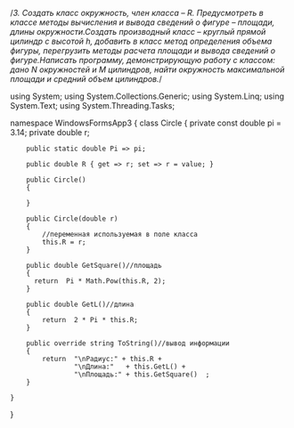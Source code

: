 /*3. Создать класс окружность, член класса – R. Предусмотреть в классе методы вычисления и вывода
сведений о фигуре – площади, длины окружности.Создать производный класс – круглый прямой
цилиндр с высотой h, добавить в класс метод определения объема фигуры, перегрузить методы
расчета площади и вывода сведений о фигуре.Написать программу, демонстрирующую работу с
классом: дано N окружностей и M цилиндров, найти окружность максимальной площади и средний
объем цилиндров.*/

using System;
using System.Collections.Generic;
using System.Linq;
using System.Text;
using System.Threading.Tasks;

namespace WindowsFormsApp3
{
    class Circle
    {
        private const double pi = 3.14;
        private double r;

        public static double Pi => pi;

        public double R { get => r; set => r = value; }

        public Circle()
        {

        }

        public Circle(double r)
        {
            //переменная используемая в поле класса
            this.R = r;
        }

        public double GetSquare()//площадь
        {
          return  Pi * Math.Pow(this.R, 2);
        }

        public double GetL()//длина
        {
            return  2 * Pi * this.R;
        }

        public override string ToString()//вывод информации
        {
            return  "\nРадиус:" + this.R + 
                    "\nДлина:"   + this.GetL() + 
                    "\nПлощадь:" + this.GetSquare()  ;
        }

    }
}
